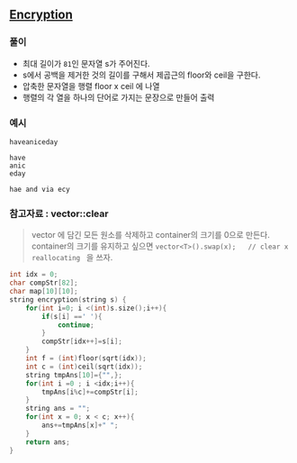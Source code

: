## [Encryption](https://www.hackerrank.com/challenges/encryption/problem)
### 풀이
- 최대 길이가 `81`인 문자열 s가 주어진다. 
- s에서 공백을 제거한 것의 길이를 구해서 제곱근의 floor와 ceil을 구한다. 
- 압축한 문자열을 행렬 floor x ceil 에 나열
- 행렬의 각 열을 하나의 단어로 가지는 문장으로 만들어 출력
### 예시 
```
haveaniceday

have
anic
eday

hae and via ecy

```
### 참고자료 : vector::clear
> vector 에 담긴 모든 원소를 삭제하고 container의 크기를 0으로 만든다.  
container의 크기를 유지하고 싶으면 `vector<T>().swap(x);   // clear x reallocating ` 을 쓰자. 
```cpp
int idx = 0;
char compStr[82];
char map[10][10];
string encryption(string s) {
    for(int i=0; i <(int)s.size();i++){
        if(s[i] ==' '){
            continue;
        }
        compStr[idx++]=s[i];
    }
    int f = (int)floor(sqrt(idx));
    int c = (int)ceil(sqrt(idx));
    string tmpAns[10]={"",};
    for(int i =0 ; i <idx;i++){
        tmpAns[i%c]+=compStr[i];
    }
    string ans = "";
    for(int x = 0; x < c; x++){
        ans+=tmpAns[x]+" ";
    }
    return ans;
}

```